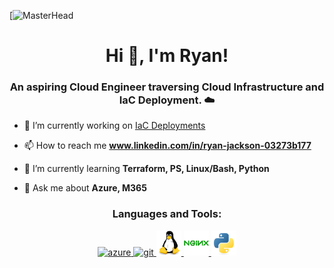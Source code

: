 [![MasterHead](https://www.google.co.uk/url?sa=i&url=https%3A%2F%2Fwww.pinterest.com%2Fpin%2F655625658239812720%2F&psig=AOvVaw0ZU5U5ierXeiYv167LnsK0&ust=1699284298663000&source=images&cd=vfe&opi=89978449&ved=0CBAQjRxqFwoTCPjYobmVrYIDFQAAAAAdAAAAABAE)
<h1 align="center">Hi 👋, I'm Ryan!</h1>
<h3 align="center">An aspiring Cloud Engineer traversing Cloud Infrastructure and IaC Deployment. ☁️</h3>


- 🔭 I’m currently working on [IaC Deployments](https://github.com/MarkusXTJR/IaC-Projects)

- 📫 How to reach me **www.linkedin.com/in/ryan-jackson-03273b177**

- 🌱 I’m currently learning **Terraform, PS, Linux/Bash, Python**

- 💬 Ask me about **Azure, M365**


<h3 align="center">Languages and Tools:</h3>
<p align="center"> <a href="https://azure.microsoft.com/en-in/" target="_blank" rel="noreferrer"> <img src="https://www.vectorlogo.zone/logos/microsoft_azure/microsoft_azure-icon.svg" alt="azure" width="40" height="40"/> </a> <a href="https://git-scm.com/" target="_blank" rel="noreferrer"> <img src="https://www.vectorlogo.zone/logos/git-scm/git-scm-icon.svg" alt="git" width="40" height="40"/> </a> <a href="https://www.linux.org/" target="_blank" rel="noreferrer"> <img src="https://raw.githubusercontent.com/devicons/devicon/master/icons/linux/linux-original.svg" alt="linux" width="40" height="40"/> </a> <a href="https://www.nginx.com" target="_blank" rel="noreferrer"> <img src="https://raw.githubusercontent.com/devicons/devicon/master/icons/nginx/nginx-original.svg" alt="nginx" width="40" height="40"/> </a> <a href="https://www.python.org" target="_blank" rel="noreferrer"> <img src="https://raw.githubusercontent.com/devicons/devicon/master/icons/python/python-original.svg" alt="python" width="40" height="40"/> </a> </p>


